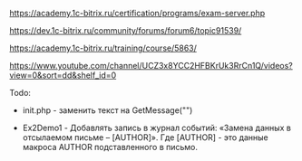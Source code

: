 https://academy.1c-bitrix.ru/certification/programs/exam-server.php

https://dev.1c-bitrix.ru/community/forums/forum6/topic91539/

https://academy.1c-bitrix.ru/training/course/5863/

https://www.youtube.com/channel/UCZ3x8YCC2HFBKrUk3RrCn1Q/videos?view=0&sort=dd&shelf_id=0

Todo:

- init.php - заменить текст на GetMessage("")

- Ex2Demo1 - Добавлять запись в журнал событий: «Замена данных в отсылаемом письме – [AUTHOR]». Где
[AUTHOR] - это данные макроса AUTHOR подставленного в письмо.